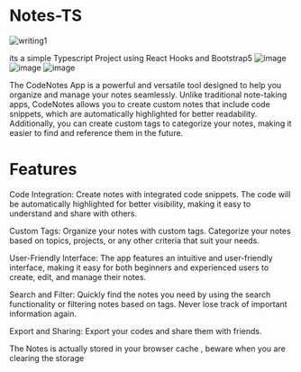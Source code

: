 # Notes-TS
![writing1](https://github.com/HiteshYadav007/Notes-TS/assets/97785257/b50813d1-f8b2-43c6-90e8-8cc8eff87820)

its a simple Typescript Project using React Hooks and Bootstrap5 
![image](https://github.com/HiteshYadav007/Notes-TS/assets/97785257/c3da2d74-3162-45f4-8a59-927cfcf32321)
![image](https://github.com/HiteshYadav007/Notes-TS/assets/97785257/81d773d9-1e28-4d4c-8a86-5de4e6f5e7b2)
![image](https://github.com/HiteshYadav007/Notes-TS/assets/97785257/334d6e5c-76da-4e52-a218-a7b56af2fe17)

The CodeNotes App is a powerful and versatile tool designed to help you organize and manage your notes seamlessly. Unlike traditional note-taking apps, CodeNotes allows you to create custom notes that include code snippets, which are automatically highlighted for better readability. Additionally, you can create custom tags to categorize your notes, making it easier to find and reference them in the future.

# Features

Code Integration: Create notes with integrated code snippets. The code will be automatically highlighted for better visibility, making it easy to understand and share with others.

Custom Tags: Organize your notes with custom tags. Categorize your notes based on topics, projects, or any other criteria that suit your needs.

User-Friendly Interface: The app features an intuitive and user-friendly interface, making it easy for both beginners and experienced users to create, edit, and manage their notes.

Search and Filter: Quickly find the notes you need by using the search functionality or filtering notes based on tags. Never lose track of important information again.

Export and Sharing: Export your codes and share them with friends.

The Notes is actually stored in your browser cache , beware when you are clearing the storage
